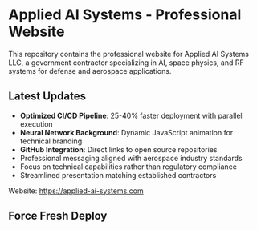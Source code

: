 # Applied AI Systems - Professional Website

This repository contains the professional website for Applied AI Systems LLC, a government
contractor specializing in AI, space physics, and RF systems for defense and aerospace
applications.

## Latest Updates

- **Optimized CI/CD Pipeline**: 25-40% faster deployment with parallel execution
- **Neural Network Background**: Dynamic JavaScript animation for technical branding
- **GitHub Integration**: Direct links to open source repositories
- Professional messaging aligned with aerospace industry standards
- Focus on technical capabilities rather than regulatory compliance
- Streamlined presentation matching established contractors

Website: <https://applied-ai-systems.com>

## Force Fresh Deploy
